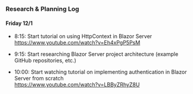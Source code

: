 ### Research & Planning Log

#### Friday 12/1
* 8:15: Start tutorial on using HttpContext in Blazor Server  
https://www.youtube.com/watch?v=Eh4xPgP5PsM  

* 9:15: Start researching Blazor Server project architecture (example GitHub repositories, etc.)

* 10:00: Start watching tutorial on implementing authentication in Blazor Server from scratch  
https://www.youtube.com/watch?v=LBByZRhyZ8U  

